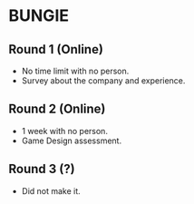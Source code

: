 # BUNGIE

## Round 1 (Online)

- No time limit with no person.
- Survey about the company and experience.

## Round 2 (Online)

- 1 week with no person.
- Game Design assessment.

## Round 3 (?)

- Did not make it.
